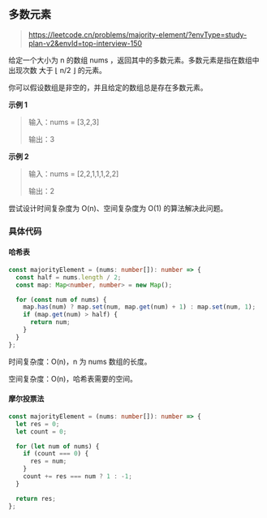 ## 多数元素

> https://leetcode.cn/problems/majority-element/?envType=study-plan-v2&envId=top-interview-150

给定一个大小为 n 的数组 nums ，返回其中的多数元素。多数元素是指在数组中出现次数 大于 ⌊ n/2 ⌋ 的元素。

你可以假设数组是非空的，并且给定的数组总是存在多数元素。

**示例 1**

> 输入：nums = [3,2,3]
>
> 输出：3

**示例 2**

> 输入：nums = [2,2,1,1,1,2,2]
>
> 输出：2

尝试设计时间复杂度为 O(n)、空间复杂度为 O(1) 的算法解决此问题。

### 具体代码

#### 哈希表

```typescript
const majorityElement = (nums: number[]): number => {
  const half = nums.length / 2;
  const map: Map<number, number> = new Map();

  for (const num of nums) {
    map.has(num) ? map.set(num, map.get(num) + 1) : map.set(num, 1);
    if (map.get(num) > half) {
      return num;
    }
  }
};
```

时间复杂度：O(n)，n 为 nums 数组的长度。

空间复杂度：O(n)，哈希表需要的空间。

#### 摩尔投票法

```typescript
const majorityElement = (nums: number[]): number => {
  let res = 0;
  let count = 0;

  for (let num of nums) {
    if (count === 0) {
      res = num;
    }
    count += res === num ? 1 : -1;
  }

  return res;
};
```
